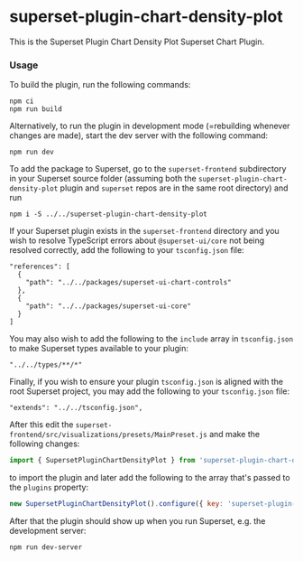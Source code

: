 # superset-plugin-chart-density-plot

This is the Superset Plugin Chart Density Plot Superset Chart Plugin.

### Usage

To build the plugin, run the following commands:

```
npm ci
npm run build
```

Alternatively, to run the plugin in development mode (=rebuilding whenever changes are made), start the dev server with the following command:

```
npm run dev
```

To add the package to Superset, go to the `superset-frontend` subdirectory in your Superset source folder (assuming both the `superset-plugin-chart-density-plot` plugin and `superset` repos are in the same root directory) and run
```
npm i -S ../../superset-plugin-chart-density-plot
```

If your Superset plugin exists in the `superset-frontend` directory and you wish to resolve TypeScript errors about `@superset-ui/core` not being resolved correctly, add the following to your `tsconfig.json` file:

```
"references": [
  {
    "path": "../../packages/superset-ui-chart-controls"
  },
  {
    "path": "../../packages/superset-ui-core"
  }
]
```

You may also wish to add the following to the `include` array in `tsconfig.json` to make Superset types available to your plugin:

```
"../../types/**/*"
```

Finally, if you wish to ensure your plugin `tsconfig.json` is aligned with the root Superset project, you may add the following to your `tsconfig.json` file:

```
"extends": "../../tsconfig.json",
```

After this edit the `superset-frontend/src/visualizations/presets/MainPreset.js` and make the following changes:

```js
import { SupersetPluginChartDensityPlot } from 'superset-plugin-chart-density-plot';
```

to import the plugin and later add the following to the array that's passed to the `plugins` property:
```js
new SupersetPluginChartDensityPlot().configure({ key: 'superset-plugin-chart-density-plot' }),
```

After that the plugin should show up when you run Superset, e.g. the development server:

```
npm run dev-server
```
